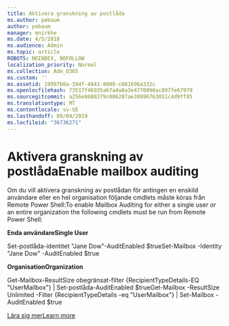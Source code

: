 ```yaml
---
title: Aktivera granskning av postlåda
ms.author: pebaum
author: pebaum
manager: mnirkhe
ms.date: 4/5/2018
ms.audience: Admin
ms.topic: article
ROBOTS: NOINDEX, NOFOLLOW
localization_priority: Normal
ms.collection: Adm_O365
ms.custom: ''
ms.assetid: 19997b0a-394f-4943-8908-c601696a332c
ms.openlocfilehash: 73517f46935a67a4a8a3e4770090ac897fe67979
ms.sourcegitcommit: a256e8680379c006287ae30996763051c4d9ff85
ms.translationtype: MT
ms.contentlocale: sv-SE
ms.lasthandoff: 09/04/2019
ms.locfileid: "36736271"
---
```

# <a name="enable-mailbox-auditing"></a><span data-ttu-id="7bd40-102">Aktivera granskning av postlåda</span><span class="sxs-lookup"><span data-stu-id="7bd40-102">Enable mailbox auditing</span></span>

<span data-ttu-id="7bd40-103">Om du vill aktivera granskning av postlådan för antingen en enskild användare eller en hel organisation följande cmdlets måste köras från Remote Power Shell:</span><span class="sxs-lookup"><span data-stu-id="7bd40-103">To enable Mailbox Auditing for either a single user or an entire organization the following cmdlets must be run from Remote Power Shell:</span></span>
  
 <span data-ttu-id="7bd40-104">**Enda användare**</span><span class="sxs-lookup"><span data-stu-id="7bd40-104">**Single User**</span></span>
  
<span data-ttu-id="7bd40-105">Set-postlåda-identitet "Jane Dow"-AuditEnabled $true</span><span class="sxs-lookup"><span data-stu-id="7bd40-105">Set-Mailbox -Identity "Jane Dow" -AuditEnabled $true</span></span>
  
 <span data-ttu-id="7bd40-106">**Organisation**</span><span class="sxs-lookup"><span data-stu-id="7bd40-106">**Organization**</span></span>
  
<span data-ttu-id="7bd40-107">Get-Mailbox-ResultSize obegränsat-filter {RecipientTypeDetails-EQ "UserMailbox"} | Set-postlåda-AuditEnabled $true</span><span class="sxs-lookup"><span data-stu-id="7bd40-107">Get-Mailbox -ResultSize Unlimited -Filter {RecipientTypeDetails -eq "UserMailbox"} | Set-Mailbox -AuditEnabled $true</span></span>
  
[<span data-ttu-id="7bd40-108">Lära sig mer</span><span class="sxs-lookup"><span data-stu-id="7bd40-108">Learn more</span></span>](https://docs.microsoft.com/office365/securitycompliance/enable-mailbox-auditing)
  

